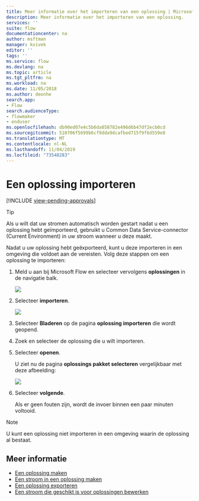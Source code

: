 ```yaml
---
title: Meer informatie over het importeren van een oplossing | Microsoft Docs
description: Meer informatie over het importeren van een oplossing.
services: ''
suite: flow
documentationcenter: na
author: msftman
manager: kvivek
editor: ''
tags: ''
ms.service: flow
ms.devlang: na
ms.topic: article
ms.tgt_pltfrm: na
ms.workload: na
ms.date: 11/05/2018
ms.author: deonhe
search.app:
- Flow
search.audienceType:
- flowmaker
- enduser
ms.openlocfilehash: db90ed07e4c5b6da858782e496d6b47df2ecb0cd
ms.sourcegitcommit: 510706f5699b6cf9dda9dcafbed715f9f6d559e8
ms.translationtype: MT
ms.contentlocale: nl-NL
ms.lasthandoff: 11/04/2019
ms.locfileid: "73548283"
---
```

# <a name="import-a-solution"></a>Een oplossing importeren
[!INCLUDE [view-pending-approvals](includes/cc-rebrand.md)]

> [!TIP]
> Als u wilt dat uw stromen automatisch worden gestart nadat u een oplossing hebt geïmporteerd, gebruikt u Common Data Service-connector (Current Environment) in uw stroom wanneer u deze maakt.

Nadat u uw oplossing hebt geëxporteerd, kunt u deze importeren in een omgeving die voldoet aan de vereisten. Volg deze stappen om een oplossing te importeren:

1. Meld u aan bij Microsoft Flow en selecteer vervolgens **oplossingen** in de navigatie balk.

   ![](./media/import-flow-solution/select-solutions-from-left-nav.png)

1. Selecteer **importeren**.

   ![](./media/import-flow-solution/select-import.png)

1. Selecteer **Bladeren** op de pagina **oplossing importeren** die wordt geopend.
1. Zoek en selecteer de oplossing die u wilt importeren.
1. Selecteer **openen**.

   U ziet nu de pagina **oplossings pakket selecteren** vergelijkbaar met deze afbeelding:

   ![](./media/import-flow-solution/import-solution.png)

1. Selecteer **volgende**.

   Als er geen fouten zijn, wordt de invoer binnen een paar minuten voltooid.

> [!NOTE]
> U kunt een oplossing niet importeren in een omgeving waarin de oplossing al bestaat.


## <a name="learn-more"></a>Meer informatie

<!--from editor: Do you want to add Remove a solution-aware flow to this list?-->

- [Een oplossing maken](./overview-solution-flows.md)
- [Een stroom in een oplossing maken](./create-flow-solution.md)
- [Een oplossing exporteren](./export-flow-solution.md)
- [Een stroom die geschikt is voor oplossingen bewerken](./edit-solution-aware-flow.md)
